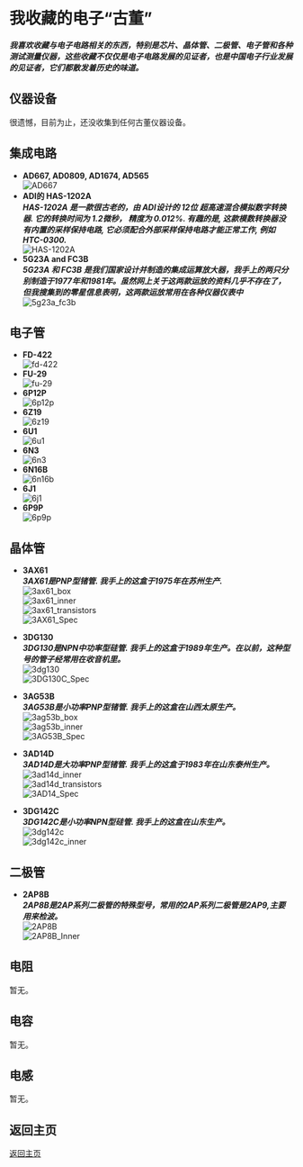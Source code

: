 # 我收藏的电子“古董”
***我喜欢收藏与电子电路相关的东西，特别是芯片、晶体管、二极管、电子管和各种测试测量仪器，这些收藏不仅仅是电子电路发展的见证者，也是中国电子行业发展的见证者，它们都散发着历史的味道。***   

## 仪器设备
很遗憾，目前为止，还没收集到任何古董仪器设备。   

## 集成电路
+ **AD667, AD0809, AD1674, AD565**   
![AD667](img/AD667.jpg)  
+ **ADI的 HAS-1202A**   
***HAS-1202A 是一款很古老的，由 ADI设计的 12位 超高速混合模拟数字转换器. 它的转换时间为 1.2微秒， 精度为 0.012%. 有趣的是, 这款模数转换器没有内置的采样保持电路, 它必须配合外部采样保持电路才能正常工作, 例如 HTC-0300.***   
![HAS-1202A](img/HAS-1202A.jpg)  
+ **5G23A and FC3B**   
***5G23A 和 FC3B 是我们国家设计并制造的集成运算放大器，我手上的两只分别制造于1977年和1981年。虽然网上关于这两款运放的资料几乎不存在了，但我搜集到的零星信息表明，这两款运放常用在各种仪器仪表中***   
![5g23a_fc3b](img/5g23a_fc3b.jpg) 

## 电子管   
+ **FD-422**   
![fd-422](img/FD-422.jpg)  
+ **FU-29**   
![fu-29](img/FU-29.jpg)   
+ **6P12P**   
![6p12p](img/6p12p.jpg)   
+ **6Z19**   
![6z19](img/6z19.jpg)   
+ **6U1**   
![6u1](img/6u1.jpg)   
+ **6N3**   
![6n3](img/6n3.jpg)   
+ **6N16B**   
![6n16b](img/6N16B.jpg) 
+ **6J1**   
![6j1](img/6j1.jpg)   
+ **6P9P**   
![6p9p](img/6p9p.jpg)   

## 晶体管
+ **3AX61**   
***3AX61是PNP型锗管. 我手上的这盒于1975年在苏州生产.***   
![3ax61_box](img/3ax61_box.jpg)   
![3ax61_inner](img/3ax61_inner.jpg)   
![3ax61_transistors](img/3ax61_transistors.jpg)   
![3AX61_Spec](img/3AX61_Spec.jpg)   

+ **3DG130**   
***3DG130是NPN中功率型硅管. 我手上的这盒于1989年生产。在以前，这种型号的管子经常用在收音机里。***   
![3dg130](img/3dg130.jpg)   
![3DG130C_Spec](img/3DG130C_Spec.jpg)   

+ **3AG53B**   
***3AG53B是小功率PNP型锗管. 我手上的这盒在山西太原生产。***   
![3ag53b_box](img/3ag53b_box.jpg)   
![3ag53b_inner](img/3ag53b_inner.jpg)    
![3AG53B_Spec](img/3AG53B_Spec.jpg)   

+ **3AD14D**   
***3AD14D是大功率PNP型锗管. 我手上的这盒于1983年在山东泰州生产。***   
![3ad14d_inner](img/3ad14d_inner.jpg)   
![3ad14d_transistors](img/3ad14d_transistors.jpg)   
![3AD14_Spec](img/3AD14_Spec.jpg)   

+ **3DG142C**   
***3DG142C是小功率NPN型硅管. 我手上的这盒在山东生产。***   
![3dg142c](img/3dg142c.jpg)   
![3dg142c_inner](img/3dg142c_inner.jpg)   

## 二极管
+ **2AP8B**   
***2AP8B是2AP系列二极管的特殊型号，常用的2AP系列二极管是2AP9,主要用来检波。***   
![2AP8B](img/2AP8B.jpg)   
![2AP8B_Inner](img/2AP8B_Inner.jpg)   

## 电阻
暂无。  

## 电容
暂无。 

## 电感
暂无。

## 返回主页
[返回主页](https://yannanzhang512.github.io/YannanZhang/pages/index_cn.html)
